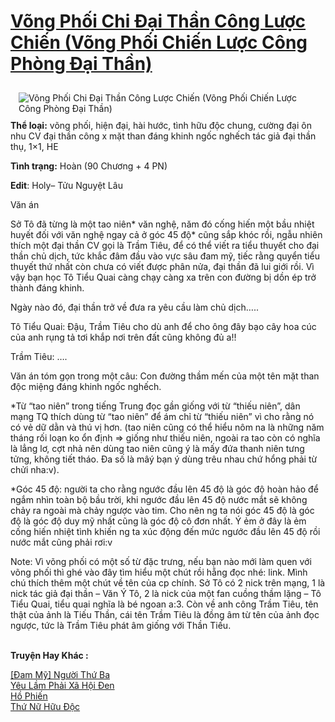 <a href="https://utruyen.com/vong-phoi-chi-dai-than-cong-luoc-chien-vong-phoi-chien-luoc-cong-phong-dai-than/19456/" title="Võng Phối Chi Đại Thần Công Lược Chiến (Võng Phối Chiến Lược Công Phòng Đại Thần)"><h1>Võng Phối Chi Đại Thần Công Lược Chiến (Võng Phối Chiến Lược Công Phòng Đại Thần)</h1></a><div style="display:table"><img align="right" style="float: left; padding: 10px;" src="https://utruyen.com/images/story/200x260/vong-phoi-chi-dai-than-cong-luoc-chien-vong-phoi-chien-luoc-cong-phong-dai-than.jpg" alt="Võng Phối Chi Đại Thần Công Lược Chiến (Võng Phối Chiến Lược Công Phòng Đại Thần)"><b>Thể loại:</b> võng phối, hiện đại, hài hước, tình hữu độc chung, cường đại ôn nhu CV đại thần công x mặt than đáng khinh ngốc nghếch tác giả đại thần thụ, 1×1, HE<p></p><b>Tình trạng:</b> Hoàn (90 Chương + 4 PN)<p></p><b>Edit</b>: Holy– Tửu Nguyệt Lâu<p></p>Văn án<p></p>Sở Tô đã từng là một tao niên* văn nghệ, năm đó cống hiến một bầu nhiệt huyết đối với văn nghệ ngay cả ở góc 45 độ* cũng sắp khóc rồi, ngẫu nhiên thích một đại thần CV gọi là Trầm Tiêu, để có thể viết ra tiểu thuyết cho đại thần chủ dịch, tức khắc đâm đầu vào vực sâu đam mỹ, tiếc rằng quyển tiểu thuyết thứ nhất còn chưa có viết được phân nửa, đại thần đã lui giới rồi. Vì vậy bạn học Tô Tiểu Quai càng chạy càng xa trên con đường bị dồn ép trở thành đáng khinh.<p></p>Ngày nào đó, đại thần trở về đưa ra yêu cầu làm chủ dịch…..<p></p>Tô Tiểu Quai: Đậu, Trầm Tiêu cho dù anh để cho ông đây bạo cây hoa cúc của anh rụng tả tơi khắp nơi trên đất cũng không đủ a!!<p></p>Trầm Tiêu: ….<p></p>Văn án tóm gọn trong một câu: Con đường thầm mến của một tên mặt than độc miệng đáng khinh ngốc nghếch.<p></p>*Từ “tao niên” trong tiếng Trung đọc gần giống với từ “thiếu niên”, dân mạng TQ thích dùng từ “tao niên” để ám chỉ từ “thiếu niên” vì cho rằng nó có vẻ dữ dằn và thú vị hơn. (tao niên cũng có thể hiểu nôm na là những năm tháng rối loạn ko ổn định => giống như thiếu niên, ngoài ra tao còn có nghĩa là lẳng lơ, cợt nhả nên dùng tao niên cũng ý là mấy đứa thanh niên tưng tửng, không tiết tháo. Đa số là mâý bạn ý dùng trêu nhau chứ hổng phải từ chửi nha:v). <p></p>*Góc 45 độ: người ta cho rằng ngước đầu lên 45 độ là góc độ hoàn hảo để ngắm nhìn toàn bộ bầu trời, khi ngước đầu lên 45 độ nước mắt sẽ không chảy ra ngoài mà chảy ngược vào tim. Cho nên ng ta nói góc 45 độ là góc độ là góc độ duy mỹ nhất cũng là góc độ cô đơn nhất. Ý ẻm ở đây là ẻm cống hiến nhiệt tình khiến ng ta xúc động đến mức ngước đầu lên 45 độ rồi nước mắt cũng phải rơi:v<p></p>Note: Vì võng phối có một số từ đặc trưng, nếu bạn nào mới làm quen với võng phối thì ghé vào đây tìm hiểu một chút rồi hẵng đọc nhé: link. Mình chú thích thêm một chút về tên của cp chính. Sở Tô có 2 nick trên mạng, 1 là nick tác giả đại thần – Văn Ý Tô, 2 là nick của một fan cuồng thầm lặng – Tô Tiểu Quai, tiểu quai nghĩa là bé ngoan a:3. Còn về anh công Trầm Tiêu, tên thật của ảnh là Tiếu Thần, cái tên Trầm Tiêu là đồng âm từ tên của ảnh đọc ngược, tức là Trầm Tiêu phát âm giống với Thần Tiếu.</div><p><br><b>Truyện Hay Khác :</b></p><a href="https://utruyen.com/dam-my-nguoi-thu-ba/19455/" alt="[Đam Mỹ] Người Thứ Ba">[Đam Mỹ] Người Thứ Ba</a><br/><a href="https://github.com/quanluxury/dammy/tree/master/truyenhay/21402/" alt="Yêu Lầm Phải Xã Hội Đen">Yêu Lầm Phải Xã Hội Đen</a><br/><a href="https://github.com/quanluxury/ngontinh_sac/tree/master/truyenhay/19450/" alt="Hồ Phiến">Hồ Phiến</a><br/><a href="https://github.com/quanluxury/truyenhot/tree/master/truyenhay/10154/" alt="Thứ Nữ Hữu Độc">Thứ Nữ Hữu Độc</a><br/>